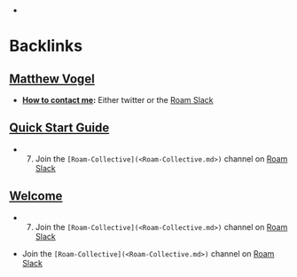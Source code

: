 - 

# Backlinks
## [Matthew Vogel](<Matthew Vogel.md>)
- **[How to contact me](<How to contact me.md>):** Either twitter or the [Roam Slack](<Roam Slack.md>)

## [Quick Start Guide](<Quick Start Guide.md>)
- 7. Join the `[Roam-Collective](<Roam-Collective.md>)` channel on [Roam Slack](<Roam Slack.md>)

## [Welcome](<Welcome.md>)
- 7. Join the `[Roam-Collective](<Roam-Collective.md>)` channel on [Roam Slack](<Roam Slack.md>)

- Join the `[Roam-Collective](<Roam-Collective.md>)` channel on [Roam Slack](<Roam Slack.md>)

